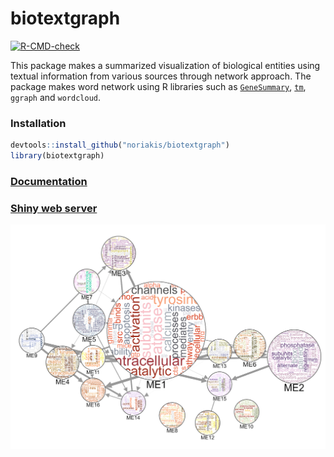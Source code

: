 # biotextgraph

  <!-- badges: start -->
  [![R-CMD-check](https://github.com/noriakis/biotextgraph/workflows/R-CMD-check/badge.svg)](https://github.com/noriakis/biotextgraph/actions)
  <!-- badges: end -->

This package makes a summarized visualization of biological entities using textual information from various sources through network approach. The package makes word network using R libraries such as [`GeneSummary`](https://bioconductor.org/packages/release/data/annotation/html/GeneSummary.html), [`tm`](https://www.jstatsoft.org/article/view/v025i05), `ggraph` and `wordcloud`.

### Installation
```R
devtools::install_github("noriakis/biotextgraph")
library(biotextgraph)
```

### [Documentation](https://noriakis.github.io/software/biotextgraph/)

### [Shiny web server](https://nsato.shinyapps.io/biotextgraphweb/)

<p align="center">
<img src="https://github.com/noriakis/software/blob/main/images/wcbn.png?raw=true" width="800px">
</p>